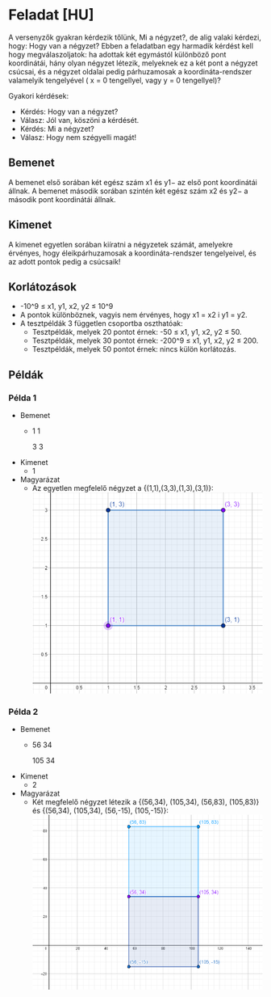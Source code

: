 # Feladat [HU]
A versenyzők gyakran kérdezik tőlünk, Mi a négyzet?, de alig valaki kérdezi, hogy: Hogy van a négyzet? Ebben a feladatban egy harmadik kérdést kell hogy megválaszoljatok: ha adottak két egymástól különböző pont koordinátái, hány olyan négyzet létezik, melyeknek ez a két pont a négyzet csúcsai, és a négyzet oldalai pedig párhuzamosak a koordináta-rendszer valamelyik tengelyével ( x = 0 tengellyel, vagy y = 0 tengellyel)?

Gyakori kérdések:
- Kérdés: Hogy van a négyzet?
- Válasz: Jól van, köszöni a kérdését.
- Kérdés: Mi a négyzet?
- Válasz: Hogy nem szégyelli magát!

## Bemenet
A bemenet első sorában két egész szám x1 és y1− az első pont koordinátái állnak. A bemenet második sorában szintén két egész szám x2 és y2− a második pont koordinátái állnak.

## Kimenet
A kimenet egyetlen sorában kiíratni a négyzetek számát, amelyekre érvényes, hogy éleikpárhuzamosak a koordináta-rendszer tengelyeivel, és az adott pontok pedig a csúcsaik!

## Korlátozások
- -10^9 ≤ x1, y1, x2, y2 ≤ 10^9
- A pontok különböznek, vagyis nem érvényes, hogy x1 = x2 i y1 = y2. 
- A tesztpéldák 3 független csoportba oszthatóak:
    - Tesztpéldák, melyek 20 pontot érnek: -50 ≤ x1, y1, x2, y2 ≤ 50.
    - Tesztpéldák, melyek 30 pontot érnek: -200^9 ≤ x1, y1, x2, y2 ≤ 200.
    - Tesztpéldák, melyek 50 pontot érnek: nincs külön korlátozás.
## Példák
### Példa 1
- Bemenet
    - 1 1
        
        3 3
- Kimenet
    - 1
- Magyarázat
    - Az egyetlen megfelelő négyzet a {(1,1),(3,3),(1,3),(3,1)}:
    ![alt text](res/1.png)
### Példa 2
- Bemenet
    - 56 34

		105 34
- Kimenet
    - 2
- Magyarázat
    - Két megfelelő négyzet létezik a {(56,34), (105,34), (56,83), (105,83)} és {(56,34), (105,34), (56,-15), (105,-15)}:
    ![alt text](res/2.png)